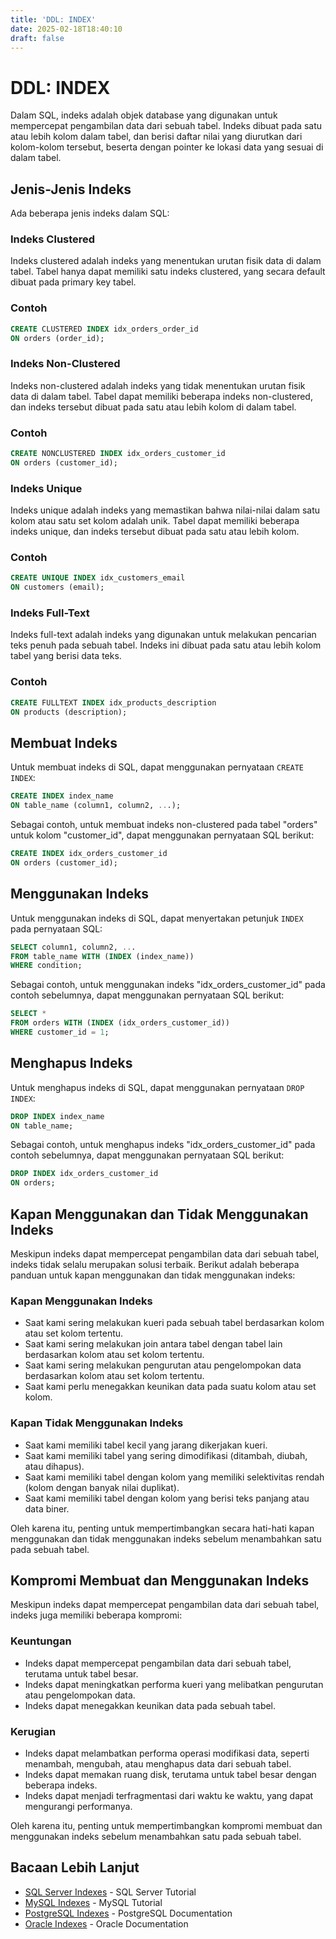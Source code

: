 ```yaml
---
title: 'DDL: INDEX'
date: 2025-02-18T18:40:10
draft: false
---
```


# DDL: INDEX

Dalam SQL, indeks adalah objek database yang digunakan untuk mempercepat pengambilan data dari sebuah tabel. Indeks dibuat pada satu atau lebih kolom dalam tabel, dan berisi daftar nilai yang diurutkan dari kolom-kolom tersebut, beserta dengan pointer ke lokasi data yang sesuai di dalam tabel.

## Jenis-Jenis Indeks

Ada beberapa jenis indeks dalam SQL:

### Indeks Clustered

Indeks clustered adalah indeks yang menentukan urutan fisik data di dalam tabel. Tabel hanya dapat memiliki satu indeks clustered, yang secara default dibuat pada primary key tabel.

### Contoh

```sql
CREATE CLUSTERED INDEX idx_orders_order_id
ON orders (order_id);
```

### Indeks Non-Clustered

Indeks non-clustered adalah indeks yang tidak menentukan urutan fisik data di dalam tabel. Tabel dapat memiliki beberapa indeks non-clustered, dan indeks tersebut dibuat pada satu atau lebih kolom di dalam tabel.

### Contoh

```sql
CREATE NONCLUSTERED INDEX idx_orders_customer_id
ON orders (customer_id);
```

### Indeks Unique

Indeks unique adalah indeks yang memastikan bahwa nilai-nilai dalam satu kolom atau satu set kolom adalah unik. Tabel dapat memiliki beberapa indeks unique, dan indeks tersebut dibuat pada satu atau lebih kolom.

### Contoh

```sql
CREATE UNIQUE INDEX idx_customers_email
ON customers (email);
```

### Indeks Full-Text

Indeks full-text adalah indeks yang digunakan untuk melakukan pencarian teks penuh pada sebuah tabel. Indeks ini dibuat pada satu atau lebih kolom tabel yang berisi data teks.

### Contoh

```sql
CREATE FULLTEXT INDEX idx_products_description
ON products (description);
```

## Membuat Indeks

Untuk membuat indeks di SQL, dapat menggunakan pernyataan `CREATE INDEX`:

```sql
CREATE INDEX index_name
ON table_name (column1, column2, ...);
```

Sebagai contoh, untuk membuat indeks non-clustered pada tabel "orders" untuk kolom "customer_id", dapat menggunakan pernyataan SQL berikut:

```sql
CREATE INDEX idx_orders_customer_id
ON orders (customer_id);
```

## Menggunakan Indeks

Untuk menggunakan indeks di SQL, dapat menyertakan petunjuk `INDEX` pada pernyataan SQL:

```sql
SELECT column1, column2, ...
FROM table_name WITH (INDEX (index_name))
WHERE condition;
```

Sebagai contoh, untuk menggunakan indeks "idx_orders_customer_id" pada contoh sebelumnya, dapat menggunakan pernyataan SQL berikut:

```sql
SELECT *
FROM orders WITH (INDEX (idx_orders_customer_id))
WHERE customer_id = 1;
```

## Menghapus Indeks

Untuk menghapus indeks di SQL, dapat menggunakan pernyataan `DROP INDEX`:

```sql
DROP INDEX index_name
ON table_name;
```

Sebagai contoh, untuk menghapus indeks "idx_orders_customer_id" pada contoh sebelumnya, dapat menggunakan pernyataan SQL berikut:

```sql
DROP INDEX idx_orders_customer_id
ON orders;
```

## Kapan Menggunakan dan Tidak Menggunakan Indeks

Meskipun indeks dapat mempercepat pengambilan data dari sebuah tabel, indeks tidak selalu merupakan solusi terbaik. Berikut adalah beberapa panduan untuk kapan menggunakan dan tidak menggunakan indeks:

### Kapan Menggunakan Indeks

- Saat kami sering melakukan kueri pada sebuah tabel berdasarkan kolom atau set kolom tertentu.
- Saat kami sering melakukan join antara tabel dengan tabel lain berdasarkan kolom atau set kolom tertentu.
- Saat kami sering melakukan pengurutan atau pengelompokan data berdasarkan kolom atau set kolom tertentu.
- Saat kami perlu menegakkan keunikan data pada suatu kolom atau set kolom.

### Kapan Tidak Menggunakan Indeks

- Saat kami memiliki tabel kecil yang jarang dikerjakan kueri.
- Saat kami memiliki tabel yang sering dimodifikasi (ditambah, diubah, atau dihapus).
- Saat kami memiliki tabel dengan kolom yang memiliki selektivitas rendah (kolom dengan banyak nilai duplikat).
- Saat kami memiliki tabel dengan kolom yang berisi teks panjang atau data biner.

Oleh karena itu, penting untuk mempertimbangkan secara hati-hati kapan menggunakan dan tidak menggunakan indeks sebelum menambahkan satu pada sebuah tabel.

## Kompromi Membuat dan Menggunakan Indeks

Meskipun indeks dapat mempercepat pengambilan data dari sebuah tabel, indeks juga memiliki beberapa kompromi:

### Keuntungan

- Indeks dapat mempercepat pengambilan data dari sebuah tabel, terutama untuk tabel besar.
- Indeks dapat meningkatkan performa kueri yang melibatkan pengurutan atau pengelompokan data.
- Indeks dapat menegakkan keunikan data pada sebuah tabel.

### Kerugian

- Indeks dapat melambatkan performa operasi modifikasi data, seperti menambah, mengubah, atau menghapus data dari sebuah tabel.
- Indeks dapat memakan ruang disk, terutama untuk tabel besar dengan beberapa indeks.
- Indeks dapat menjadi terfragmentasi dari waktu ke waktu, yang dapat mengurangi performanya.

Oleh karena itu, penting untuk mempertimbangkan kompromi membuat dan menggunakan indeks sebelum menambahkan satu pada sebuah tabel.

## Bacaan Lebih Lanjut

- [SQL Server Indexes](https://www.sqlservertutorial.net/sql-server-indexes/) - SQL Server Tutorial
- [MySQL Indexes](https://www.mysqltutorial.org/mysql-index/) - MySQL Tutorial
- [PostgreSQL Indexes](https://www.postgresql.org/docs/current/indexes.html) - PostgreSQL Documentation
- [Oracle Indexes](https://docs.oracle.com/en/database/oracle/oracle-database/19/cncpt/indexes-and-index-organized-tables.html#GUID-5E7C5B3D-7B3C-4C5C-9C5C-9E9B7B7C7C5C) - Oracle Documentation
